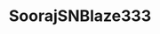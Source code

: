 ---
title: SoorajSNBlaze333
github: https://github.com/SoorajSNBlaze333
mode: dark
transition: 3s
archetype:
  - Little Bit of Everything
---